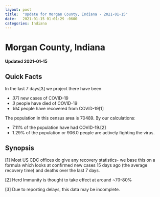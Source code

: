 ```yaml
---
layout: post
title:  "Update for Morgan County, Indiana - 2021-01-15"
date:   2021-01-15 01:01:29 -0600
categories: Indiana
---
```


# Morgan County, Indiana
#### Updated 2021-01-15

## Quick Facts

In the last 7 days[3] we project there have been
- *371* new cases of COVID-19
- *3* people have died of COVID-19
- *164* people have recovered from COVID-19[1]

The population in this census area is 70489. By our calculations:
- 7.11% of the population have had COVID-19.[2]
- 1.29% of the population or 906.0 people are actively fighting the virus.

## Synopsis




[1] Most US CDC offices do give any recovery statistics- we base this on a formula which looks at confirmed new cases
15 days ago (the average recovery time) and deaths over the last 7 days.

[2] Herd Immunity is thought to take effect at around ~70-80%

[3] Due to reporting delays, this data may be incomplete.
 
    